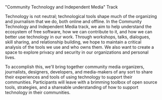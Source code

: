 "Community Technology and Independent Media" Track


Technology is not neutral; technological tools shape much of the organizing and journalism that we do, both online and offline. In the Community Technology and Independent Media track, we aim to help understand the ecosystem of free software, how we can contribute to it, and how we can better use technology in our work. Through workshops, talks, dialogues, skill sharing, and relationship building, we hope to maintain a critical analysis of the tools we use and who owns them. We also want to create a space to explore privacy and security in our organizations and personal lives.

To accomplish this, we'll bring together community media organizers, journalists, designers, developers, and media-makers of any sort to share their experiences and tools of using technology to support their communities. Participants will leave with a brimming toolbox of open source tools, strategies, and a shareable understanding of how to support technology in their communities.
